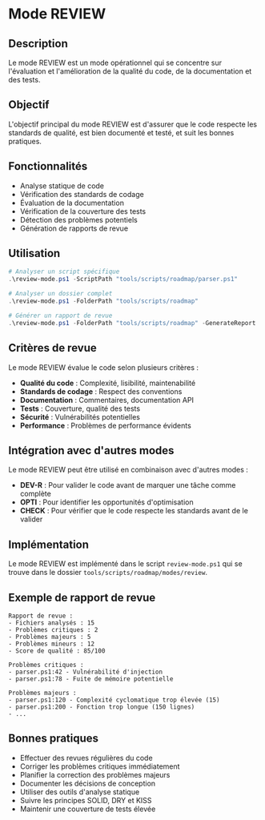 # Mode REVIEW

## Description
Le mode REVIEW est un mode opérationnel qui se concentre sur l'évaluation et l'amélioration de la qualité du code, de la documentation et des tests.

## Objectif
L'objectif principal du mode REVIEW est d'assurer que le code respecte les standards de qualité, est bien documenté et testé, et suit les bonnes pratiques.

## Fonctionnalités
- Analyse statique de code
- Vérification des standards de codage
- Évaluation de la documentation
- Vérification de la couverture des tests
- Détection des problèmes potentiels
- Génération de rapports de revue

## Utilisation

```powershell
# Analyser un script spécifique
.\review-mode.ps1 -ScriptPath "tools/scripts/roadmap/parser.ps1"

# Analyser un dossier complet
.\review-mode.ps1 -FolderPath "tools/scripts/roadmap"

# Générer un rapport de revue
.\review-mode.ps1 -FolderPath "tools/scripts/roadmap" -GenerateReport
```

## Critères de revue
Le mode REVIEW évalue le code selon plusieurs critères :
- **Qualité du code** : Complexité, lisibilité, maintenabilité
- **Standards de codage** : Respect des conventions
- **Documentation** : Commentaires, documentation API
- **Tests** : Couverture, qualité des tests
- **Sécurité** : Vulnérabilités potentielles
- **Performance** : Problèmes de performance évidents

## Intégration avec d'autres modes
Le mode REVIEW peut être utilisé en combinaison avec d'autres modes :
- **DEV-R** : Pour valider le code avant de marquer une tâche comme complète
- **OPTI** : Pour identifier les opportunités d'optimisation
- **CHECK** : Pour vérifier que le code respecte les standards avant de le valider

## Implémentation
Le mode REVIEW est implémenté dans le script `review-mode.ps1` qui se trouve dans le dossier `tools/scripts/roadmap/modes/review`.

## Exemple de rapport de revue
```
Rapport de revue :
- Fichiers analysés : 15
- Problèmes critiques : 2
- Problèmes majeurs : 5
- Problèmes mineurs : 12
- Score de qualité : 85/100

Problèmes critiques :
- parser.ps1:42 - Vulnérabilité d'injection
- parser.ps1:78 - Fuite de mémoire potentielle

Problèmes majeurs :
- parser.ps1:120 - Complexité cyclomatique trop élevée (15)
- parser.ps1:200 - Fonction trop longue (150 lignes)
- ...
```

## Bonnes pratiques
- Effectuer des revues régulières du code
- Corriger les problèmes critiques immédiatement
- Planifier la correction des problèmes majeurs
- Documenter les décisions de conception
- Utiliser des outils d'analyse statique
- Suivre les principes SOLID, DRY et KISS
- Maintenir une couverture de tests élevée
